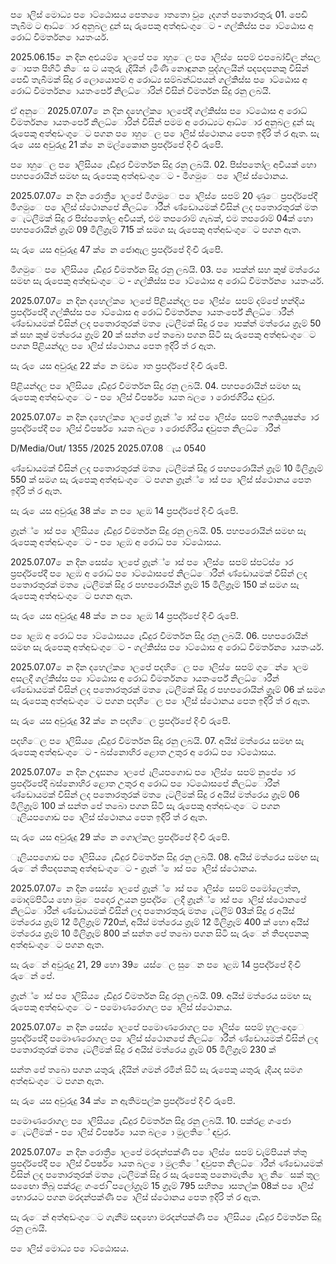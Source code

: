ප ොලිස් මොධ්‍ය ප ොට්ඨොසය පෙත ෙොතතො වූ ෙැදගත් පතොරතුරු 01. පෙඩි තැබීම ට ආධ්‍ොර අනුබල දුන් සැ රුපෙකු අත්අඩංගුෙට - ගල්කිස්ස ප ොට්ඨොස අ රොධ්‍ විමර්තන ොයතංර්ය.

2025.06.15 ෙන දින අළුයම් ොලපේ ප ොහුෙල ප ොලිස් ෙසපම් ළුපබෝවිල න්සල ොපත පිහිටි නිෙස ට යතුරු ැදියින් ැමිණි නොඳුනන පුද්ගලයින් පදපදපනකු විසින් පෙඩි තැබීමක් සිදු ර ලොයොපම් අ රොධ්‍ය සම්බන්ධ්‍පයන් ගල්කිස්ස ප ොට්ඨොස අ රොධ්‍ විමර්තන ොයතංර්පේ නිලධ්‍ොරින් විසින් විමර්තන සිදු රනු ලබයි.

ඒ අනුෙ 2025.07.07 ෙන දින දහෙල්ක ොලපේදී ගල්කිස්ස ප ොට්ඨොස අ රොධ්‍ විමර්තන ොයතංර්පේ නිලධ්‍ොරින් විසින් පමම අ රොධ්‍යට ආධ්‍ොර අනුබල දුන් සැ රුපෙකු අත්අඩංගුෙට පගන ප ොහුෙල ප ොලිස් ස්ථොනය පෙත ඉදිරි ත් ර ඇත. සැ රු ෙයස අවුරුදු 21 ක් ෙන මල්කෙොන ප්‍රපද්ර්පේ දිංචි රුපෙි.

ප ොහුෙල ප ොලිසිය ෙැඩිදුර විමර්තන සිදු රනු ලබයි. 02. පිස්පතෝල අවියක් හො පහපරොයින් සමඟ සැ රුපෙකු අත්අඩංගුෙට - මීගමුෙ ප ොලිස් ස්ථොනය.

2025.07.07 ෙන දින රොත්‍රී ොලපේ මීගමුෙ ප ොලිස් ෙසපම් 20 ණුෙ ප්‍රපද්ර්පේදී මීගමුෙ ප ොලිස් ස්ථොනපේ නිලධ්‍ොරීන් ණ්ඩොයමක් විසින් ලද පතොරතුරක් මත ෙැටලීමක් සිදු ර පිස්පතෝල අවියක්, එම තපරොම් ගැබක්, එම තපරොම් 04ක් හො පහපරොයින් ග්‍රෑම් 09 මිලිග්‍රෑම් 715 ක් සමග සැ රුපෙකු අත්අඩංගුෙට පගන ඇත.

සැ රු ෙයස අවුරුදු 47 ක් ෙන ජොඇල ප්‍රපද්ර්පේ දිංචි රුපෙි.

මීගමුෙ ප ොලිසිය ෙැඩිදුර විමර්තන සිදු රනු ලබයි. 03. ප ොපක්න් සහ කුෂ් මත්රෙය සමඟ සැ රුපෙකු අත්අඩංගුෙට - ගල්කිස්ස ප ොට්ඨොස අ රොධ්‍ විමර්තන ොයතංර්ය.

2025.07.07 ෙන දින දහෙල්ක ොලපේ පිළියන්දල ප ොලිස් ෙසපම් දම්පේ හන්දිය ප්‍රපද්ර්පේදී ගල්කිස්ස ප ොට්ඨොස අ රොධ්‍ විමර්තන ොයතංර්පේ නිලධ්‍ොරීන් ණ්ඩොයමක් විසින් ලද පතොරතුරක් මත ෙැටලීමක් සිදු ර ප ොපක්න් මත්රෙය ග්‍රෑම් 50 ක් සහ කුෂ් මත්රෙය ග්‍රෑම් 20 ක් සන්ත පේ තබො පගන සිටි සැ රුපෙකු අත්අඩංගුෙට පගන පිළියන්දල ප ොලිස් ස්ථොනය පෙත ඉදිරි ත් ර ඇත.

සැ රු ෙයස අවුරුදු 22 ක් ෙන මඩ ොත ප්‍රපද්ර්පේ දිංචි රුපෙි.

පිළියන්දල ප ොලිසිය ෙැඩිදුර විමර්තන සිදු රනු ලබයි. 04. පහපරොයින් සමඟ සැ රුපෙකු අත්අඩංගුෙට - ප ොලිස් විපර්ෂ ොයත බල ො රොජගිරිය ඳවුර.

2025.07.07 ෙන දින දහෙල්ක ොලපේ ග්‍රෑන්් ොස් ප ොලිස් ෙසපම් ෆගතියුෂන් ොර ප්‍රපද්ර්පේදී ප ොලිස් විපර්ෂ ොයත බල ො රොජගිරිය ඳවුපත නිලධ්‍ොරීන්

D/Media/Out/ 1355 /2025 2025.07.08 ැය 0540

ණ්ඩොයමක් විසින් ලද පතොරතුරක් මත ෙැටලීමක් සිදු ර පහපරොයින් ග්‍රෑම් 10 මිලිග්‍රෑම් 550 ක් සමග සැ රුපෙකු අත්අඩංගුෙට පගන ග්‍රෑන්් ොස් ප ොලිස් ස්ථොනය පෙත ඉදිරි ත් ර ඇත.

සැ රු ෙයස අවුරුදු 38 ක් ෙන ප ොළඹ 14 ප්‍රපද්ර්පේ දිංචි රුපෙි.

ග්‍රෑන්් ොස් ප ොලිසිය ෙැඩිදුර විමර්තන සිදු රනු ලබයි. 05. පහපරොයින් සමඟ සැ රුපෙකු අත්අඩංගුෙට - ප ොළඹ අ රොධ්‍ ප ොට්ඨොසය.

2025.07.07 ෙන දින සෙස් ොලපේ ග්‍රෑන්් ොස් ප ොලිස් ෙසපම් ස්පට්ස් ොර ප්‍රපද්ර්පේදී ප ොළඹ අ රොධ්‍ ප ොට්ඨොසපේ නිලධ්‍ොරීන් ණ්ඩොයමක් විසින් ලද පතොරතුරක් මත ෙැටලීමක් සිදු ර පහපරොයින් ග්‍රෑම් 15 මිලිග්‍රෑම් 150 ක් සමග සැ රුපෙකු අත්අඩංගුෙට පගන ඇත.

සැ රු ෙයස අවුරුදු 48 ක් ෙන ප ොළඹ 14 ප්‍රපද්ර්පේ දිංචි රුපෙි.

ප ොළඹ අ රොධ්‍ ප ොට්ඨොසය ෙැඩිදුර විමර්තන සිදු රනු ලබයි. 06. පහපරොයින් සමඟ සැ රුපෙකු අත්අඩංගුෙට - ගල්කිස්ස ප ොට්ඨොස අ රොධ්‍ විමර්තන ොයතංර්ය.

2025.07.07 ෙන දින දහෙල්ක ොලපේ පදහිෙල ප ොලිස් ෙසපම් ගුෙන් ොලම අසලදී ගල්කිස්ස ප ොට්ඨොස අ රොධ්‍ විමර්තන ොයතංර්පේ නිලධ්‍ොරීන් ණ්ඩොයමක් විසින් ලද පතොරතුරක් මත ෙැටලීමක් සිදු ර පහපරොයින් ග්‍රෑම් 06 ක් සමග සැ රුපෙකු අත්අඩංගුෙට පගන පදහිෙල ප ොලිස් ස්ථොනය පෙත ඉදිරි ත් ර ඇත.

සැ රු ෙයස අවුරුදු 32 ක් ෙන පදහිෙල ප්‍රපද්ර්පේ දිංචි රුපෙි.

පදහිෙල ප ොලිසිය ෙැඩිදුර විමර්තන සිදු රනු ලබයි. 07. අයිස් මත්රෙය සමඟ සැ රුපෙකු අත්අඩංගුෙට - බස්නොහිර ළොත උතුර අ රොධ්‍ ප ොට්ඨොසය.

2025.07.07 ෙන දින උදෑසන ොලපේ ෑලියපගොඩ ප ොලිස් ෙසපම් නුපේ ොර ප්‍රපද්ර්පේදී බස්නොහිර ළොත උතුර අ රොධ්‍ ප ොට්ඨොසපේ නිලධ්‍ොරීන් ණ්ඩොයමක් විසින් ලද පතොරතුරක් මත ෙැටලීමක් සිදු ර අයිස් මත්රෙය ග්‍රෑම් 06 මිලිග්‍රෑම් 100 ක් සන්ත පේ තබො පගන සිටි සැ රුපෙකු අත්අඩංගුෙට පගන ෑලියපගොඩ ප ොලිස් ස්ථොනය පෙත ඉදිරි ත් ර ඇත.

සැ රු ෙයස අවුරුදු 29 ක් ෙන ගොල්කල ප්‍රපද්ර්පේ දිංචි රුපෙි.

ෑලියපගොඩ ප ොලිසිය ෙැඩිදුර විමර්තන සිදු රනු ලබයි. 08. අයිස් මත්රෙය සමඟ සැ රුෙන් තිපදපනකු අත්අඩංගුෙට - ග්‍රෑන්් ොස් ප ොලිස් ස්ථොනය.

2025.07.07 ෙන දින සෙස් ොලපේ ග්‍රෑන්් ොස් ප ොලිස් ෙසපම් පමෝලෙත්ත, මොදම්පිටිය හො මුෙපදොර උයන ප්‍රපද්ර්ෙලදී ග්‍රෑන්් ොස් ප ොලිස් ස්ථොනපේ නිලධ්‍ොරීන් ණ්ඩොයමක් විසින් ලද පතොරතුරු මත ෙැටලීම් 03ක් සිදු ර අයිස් මත්රෙය ග්‍රෑම් 12 මිලිග්‍රෑම් 720ක්, අයිස් මත්රෙය ග්‍රෑම් 12 මිලිග්‍රෑම් 400 ක් හො අයිස් මත්රෙය ග්‍රෑම් 10 මිලිග්‍රෑම් 800 ක් සන්ත පේ තබො පගන සිටි සැ රුෙන් තිපදපනකු අත්අඩංගුෙට පගන ඇත.

සැ රුෙන් අවුරුදු 21, 29 හො 39 ෙයස්ෙල සුෙන ප ොළඹ 14 ප්‍රපද්ර්පේ දිංචි රුෙන් පේ.

ග්‍රෑන්් ොස් ප ොලිසිය ෙැඩිදුර විමර්තන සිදු රනු ලබයි. 09. අයිස් මත්රෙය සමඟ සැ රුපෙකු අත්අඩංගුෙට - පමොණරොගල ප ොලිස් ස්ථොනය.

2025.07.07 ෙන දින සෙස් ොලපේ පමොණරොගල ප ොලිස් ෙසපම් හුලංදොෙ ප්‍රපද්ර්පේදී පමොණරොගල ප ොලිස් ස්ථොනපේ නිලධ්‍ොරීන් ණ්ඩොයමක් විසින් ලද පතොරතුරක් මත ෙැටලීමක් සිදු ර අයිස් මත්රෙය ග්‍රෑම් 05 මිලිග්‍රෑම් 230 ක්

සන්ත පේ තබො පගන යතුරු ැදියින් ගමන් රමින් සිටි සැ රුපෙකු යතුරු ැදියද සමග අත්අඩංගුෙට පගන ඇත.

සැ රු ෙයස අවුරුදු 34 ක් ෙන ඇතිමපල්ක ප්‍රපද්ර්පේ දිංචි රුපෙි.

පමොණරොගල ප ොලිසිය ෙැඩිදුර විමර්තන සිදු රනු ලබයි. 10. පක්රළ ගංජො ෙැටලීමක් - ප ොලිස් විපර්ෂ ොයත බල ො මුලතිේ ඳවුර.

2025.07.07 ෙන දින රොත්‍රී ොලපේ මරදන්පක්ණි ප ොලිස් ෙසපම් චැම්පියන් ත්තු ප්‍රපද්ර්පේදී ප ොලිස් විපර්ෂ ොයත බල ො මුලතිේ ඳවුපත නිලධ්‍ොරීන් ණ්ඩොයමක් විසින් ලද පතොරතුරක් මත ෙැටලීමක් සිදු ර සැ රුපෙකු පනොමැති ොලු නිෙසක් තුල සඟෙො තිබූ පක්රළ ගංජො ිපලෝග්‍රෑම් 15 ග්‍රෑම් 795 සහිත ොසතල්ක 08ක් ප ොලිස් භොරයට පගන මරදන්පක්ණි ප ොලිස් ස්ථොනය පෙත ඉදිරි ත් ර ඇත.

සැ රුෙන් අත්අඩංගුෙට ගැනීම සඳහො මරදන්පක්ණි ප ොලිසිය ෙැඩිදුර විමර්තන සිදු රනු ලබයි.

ප ොලිස් මොධ්‍ය ප ොට්ඨොසය.